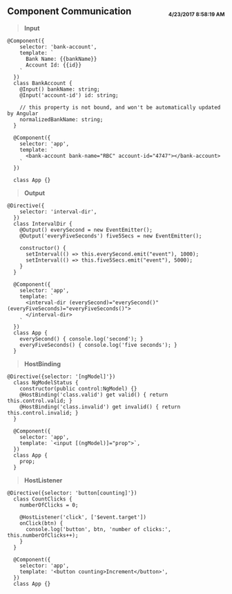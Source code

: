 ## Component Communication <span style='float:right;font-size:12px;line-height:40px;'>4/23/2017 8:58:19 AM </span>

>**Input**

	@Component({
        selector: 'bank-account',
        template: `
          Bank Name: {{bankName}}
          Account Id: {{id}}
        `
      })
      class BankAccount {
        @Input() bankName: string;
        @Input('account-id') id: string;
     
        // this property is not bound, and won't be automatically updated by Angular
        normalizedBankName: string;
      }
     
      @Component({
        selector: 'app',
        template: `
          <bank-account bank-name="RBC" account-id="4747"></bank-account>
        `
      })
     
      class App {}

>**Output**

	@Directive({
        selector: 'interval-dir',
      })
      class IntervalDir {
        @Output() everySecond = new EventEmitter();
        @Output('everyFiveSeconds') five5Secs = new EventEmitter();
     
        constructor() {
          setInterval(() => this.everySecond.emit("event"), 1000);
          setInterval(() => this.five5Secs.emit("event"), 5000);
        }
      }
     
      @Component({
        selector: 'app',
        template: `
          <interval-dir (everySecond)="everySecond()" (everyFiveSeconds)="everyFiveSeconds()">
          </interval-dir>
        `
      })
      class App {
        everySecond() { console.log('second'); }
        everyFiveSeconds() { console.log('five seconds'); }
      }

>**HostBinding**

	@Directive({selector: '[ngModel]'})
      class NgModelStatus {
        constructor(public control:NgModel) {}
        @HostBinding('class.valid') get valid() { return this.control.valid; }
        @HostBinding('class.invalid') get invalid() { return this.control.invalid; }
      }
     
      @Component({
        selector: 'app',
        template: `<input [(ngModel)]="prop">`,
      })
      class App {
        prop;
      }

>**HostListener**

	@Directive({selector: 'button[counting]'})
      class CountClicks {
        numberOfClicks = 0;
     
        @HostListener('click', ['$event.target'])
        onClick(btn) {
          console.log('button', btn, 'number of clicks:', this.numberOfClicks++);
        }
      }
     
      @Component({
        selector: 'app',
        template: '<button counting>Increment</button>',
      })
      class App {}